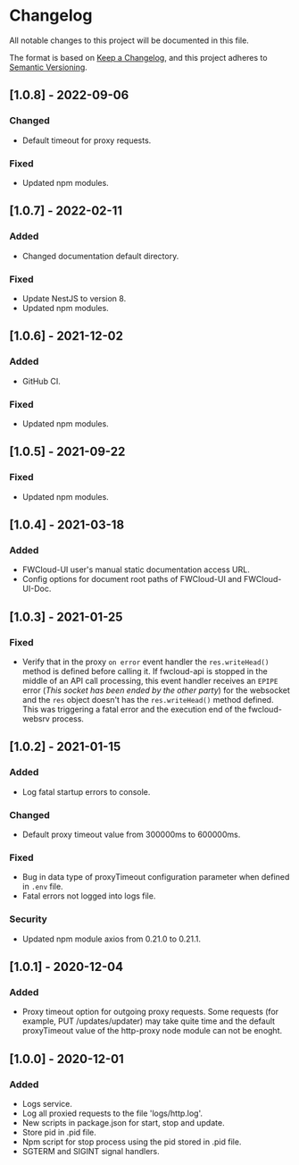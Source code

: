 # Changelog
All notable changes to this project will be documented in this file.

The format is based on [Keep a Changelog](https://keepachangelog.com/en/1.0.0/),
and this project adheres to [Semantic Versioning](https://semver.org/spec/v2.0.0.html).

## [1.0.8] - 2022-09-06
### Changed
- Default timeout for proxy requests.

### Fixed
- Updated npm modules.


## [1.0.7] - 2022-02-11
### Added
- Changed documentation default directory.

### Fixed
- Update NestJS to version 8.
- Updated npm modules.


## [1.0.6] - 2021-12-02
### Added
- GitHub CI.

### Fixed
- Updated npm modules.


## [1.0.5] - 2021-09-22
### Fixed
- Updated npm modules.


## [1.0.4] - 2021-03-18
### Added
- FWCloud-UI user's manual static documentation access URL.
- Config options for document root paths of FWCloud-UI and FWCloud-UI-Doc.


## [1.0.3] - 2021-01-25
### Fixed
- Verify that in the proxy `on error` event handler the `res.writeHead()` method is defined before calling it. If fwcloud-api is stopped in the middle of an API call processing, this event handler receives an `EPIPE` error (*This socket has been ended by the other party*) for the websocket and the `res` object doesn't has the `res.writeHead()` method defined. This was triggering a fatal error and the execution end of the fwcloud-websrv process.


## [1.0.2] - 2021-01-15
### Added
- Log fatal startup errors to console.
  
### Changed
- Default proxy timeout value from 300000ms to 600000ms.

### Fixed
- Bug in data type of proxyTimeout configuration parameter when defined in `.env` file.
- Fatal errors not logged into logs file.

### Security
- Updated npm module axios from 0.21.0 to 0.21.1.


## [1.0.1] - 2020-12-04
### Added
- Proxy timeout option for outgoing proxy requests. Some requests (for example, PUT /updates/updater) may take quite time and the default proxyTimeout value of the http-proxy node module can not be enoght.


## [1.0.0] - 2020-12-01
### Added
- Logs service.
- Log all proxied requests to the file 'logs/http.log'.
- New scripts in package.json for start, stop and update.
- Store pid in .pid file.
- Npm script for stop process using the pid stored in .pid file.
- SGTERM and SIGINT signal handlers.